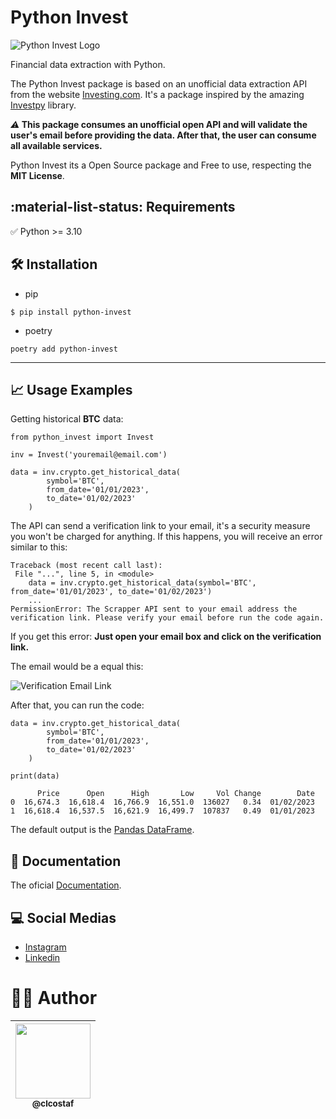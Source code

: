 # Python Invest

![Python Invest Logo](./docs/images/logo.png "Python Invest Logo")

Financial data extraction with Python.

The Python Invest package is based on an unofficial data extraction API from the website [Investing.com](https://www.investing.com/). It's a package inspired by the amazing [Investpy](https://github.com/alvarobartt/investpy) library.

<i>:warning:</i><b> This package consumes an unofficial open API and will validate the user's email before providing the data. After that, the user can consume all available services.</b>

Python Invest its a Open Source package and Free to use, respecting the **MIT License**.


## :material-list-status: Requirements

:white_check_mark: Python >= 3.10

## :hammer_and_wrench: Installation

- pip

```
$ pip install python-invest
```

- poetry

```
poetry add python-invest
```

---

## :chart_with_upwards_trend: Usage Examples

Getting historical **BTC** data:

```{.py3 linenums=1 hl_lines=5}
from python_invest import Invest

inv = Invest('youremail@email.com')

data = inv.crypto.get_historical_data(
        symbol='BTC',
        from_date='01/01/2023',
        to_date='01/02/2023'
    )
```

The API can send a verification link to your email, it's a security measure you won't be charged for anything. If this happens, you will receive an error similar to this:

```{hl_lines="3 5"}
Traceback (most recent call last):
 File "...", line 5, in <module>
    data = inv.crypto.get_historical_data(symbol='BTC', from_date='01/01/2023', to_date='01/02/2023')
    ...
PermissionError: The Scrapper API sent to your email address the verification link. Please verify your email before run the code again.
```

If you get this error: **Just open your email box and click on the verification link.**

The email would be a equal this:

![Verification Email Link](./docs/images/emailValidation.png "Verification Email Link")

After that, you can run the code:

```{.py3 linenums=5}
data = inv.crypto.get_historical_data(
        symbol='BTC',
        from_date='01/01/2023',
        to_date='01/02/2023'
    )

print(data)
```
```
      Price      Open      High       Low     Vol Change        Date
0  16,674.3  16,618.4  16,766.9  16,551.0  136027   0.34  01/02/2023
1  16,618.4  16,537.5  16,621.9  16,499.7  107837   0.49  01/01/2023
```

The default output is the [Pandas DataFrame](https://pandas.pydata.org/docs/reference/api/pandas.DataFrame.html).

## :book: Documentation

The oficial [Documentation](https://pyinvest.readthedocs.io/en/latest/).

## :computer: Social Medias
* [Instagram](https://www.instagram.com/claudiogfez/)
* [Linkedin](https://www.linkedin.com/in/clcostaf/)

# :technologist: Author
| [<img src="https://avatars.githubusercontent.com/u/83929403?v=4" width=120><br><sub>@clcostaf</sub>](https://github.com/clcosta) |
| :---: |
